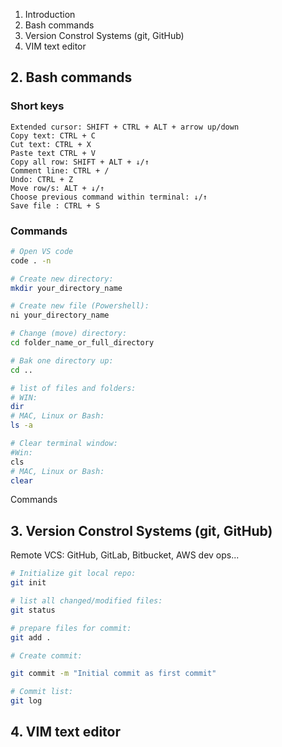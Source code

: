 1. Introduction
2. Bash commands
3. Version Constrol Systems (git, GitHub)
4. VIM text editor


## 2. Bash commands
### Short keys
    Extended cursor: SHIFT + CTRL + ALT + arrow up/down
    Copy text: CTRL + C
    Cut text: CTRL + X
    Paste text CTRL + V
    Copy all row: SHIFT + ALT + ↓/↑
    Comment line: CTRL + /
    Undo: CTRL + Z
    Move row/s: ALT + ↓/↑
    Choose previous command within terminal: ↓/↑
    Save file : CTRL + S

### Commands
```bash
# Open VS code
code . -n

# Create new directory:
mkdir your_directory_name

# Create new file (Powershell):
ni your_directory_name

# Change (move) directory:
cd folder_name_or_full_directory

# Bak one directory up:
cd ..

# list of files and folders:
# WIN:
dir 
# MAC, Linux or Bash:
ls -a

# Clear terminal window:
#Win:
cls
# MAC, Linux or Bash:
clear
```

Commands

## 3. Version Constrol Systems (git, GitHub)

Remote VCS:
GitHub, GitLab, Bitbucket, AWS dev ops...

```bash
# Initialize git local repo:
git init

# list all changed/modified files:
git status

# prepare files for commit: 
git add . 

# Create commit:

git commit -m "Initial commit as first commit"

# Commit list:
git log 

```
  

## 4. VIM text editor
